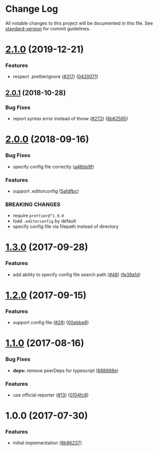 # Change Log

All notable changes to this project will be documented in this file. See [standard-version](https://github.com/conventional-changelog/standard-version) for commit guidelines.

<a name="2.1.0"></a>
# [2.1.0](https://github.com/prettier/tslint-plugin-prettier/compare/v2.0.1...v2.1.0) (2019-12-21)


### Features

* respect .prettierignore ([#317](https://github.com/prettier/tslint-plugin-prettier/issues/317)) ([0420071](https://github.com/prettier/tslint-plugin-prettier/commit/0420071))



<a name="2.0.1"></a>
## [2.0.1](https://github.com/prettier/tslint-plugin-prettier/compare/v2.0.0...v2.0.1) (2018-10-28)


### Bug Fixes

* report syntax error instead of throw ([#272](https://github.com/prettier/tslint-plugin-prettier/issues/272)) ([8b62595](https://github.com/prettier/tslint-plugin-prettier/commit/8b62595))



<a name="2.0.0"></a>
# [2.0.0](https://github.com/prettier/tslint-plugin-prettier/compare/v1.3.0...v2.0.0) (2018-09-16)


### Bug Fixes

* specify config file correctly ([a46bb9f](https://github.com/prettier/tslint-plugin-prettier/commit/a46bb9f))


### Features

* support .editorconfig ([5afdfbc](https://github.com/prettier/tslint-plugin-prettier/commit/5afdfbc))


### BREAKING CHANGES

* require `prettier@^1.9.0`
* load `.editorconfig` by default
* specify config file via filepath instead of directory



<a name="1.3.0"></a>
# [1.3.0](https://github.com/prettier/tslint-plugin-prettier/compare/v1.2.0...v1.3.0) (2017-09-28)


### Features

* add ability to specify config file search path ([#48](https://github.com/prettier/tslint-plugin-prettier/issues/48)) ([fe39a1d](https://github.com/prettier/tslint-plugin-prettier/commit/fe39a1d))



<a name="1.2.0"></a>
# [1.2.0](https://github.com/prettier/tslint-plugin-prettier/compare/v1.1.0...v1.2.0) (2017-09-15)


### Features

* support config file ([#28](https://github.com/prettier/tslint-plugin-prettier/issues/28)) ([00ebbe8](https://github.com/prettier/tslint-plugin-prettier/commit/00ebbe8))



<a name="1.1.0"></a>
# [1.1.0](https://github.com/prettier/tslint-plugin-prettier/compare/v1.0.0...v1.1.0) (2017-08-16)


### Bug Fixes

* **deps:** remove peerDeps for typescript ([888868e](https://github.com/prettier/tslint-plugin-prettier/commit/888868e))


### Features

* use official reporter ([#13](https://github.com/prettier/tslint-plugin-prettier/issues/13)) ([0104fc8](https://github.com/prettier/tslint-plugin-prettier/commit/0104fc8))



<a name="1.0.0"></a>
# 1.0.0 (2017-07-30)


### Features

* initial implementation ([8b86237](https://github.com/prettier/tslint-plugin-prettier/commit/8b86237))

